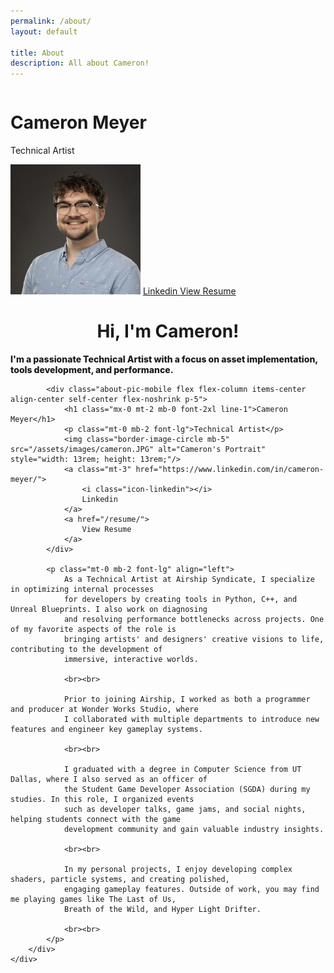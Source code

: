 ```yaml
---
permalink: /about/
layout: default

title: About
description: All about Cameron!
---
```



<div>
    <div class="align-items-center justify-items-center" style="display: grid;">
        <object class="title-image" data="/assets/images/AboutMe.svg" type="image/svg+xml"></object>
    </div>
    <div class="border flex flex-column lg:flex-row border-radius-lg" style="max-width: 100%">
        <div class="about-pic flex flex-column items-center align-center self-center flex-noshrink pb-2 px-5 pt-5">
            <h1 class="mx-0 mt-2 mb-0 font-2xl line-1">Cameron Meyer</h1>
            <p class="mt-0 mb-2 font-lg">Technical Artist</p>
            <img class="border-image-circle mb-5" src="/assets/images/cameron.JPG" alt="Cameron's Portrait" style="width: 13rem; height: 13rem;"/>
            <a class="mt-3" href="https://www.linkedin.com/in/cameron-meyer/">
                <i class="icon-linkedin"></i>
                Linkedin
            </a>
            <a href="/resume/">
                View Resume
            </a>
        </div>
        <div class="flex flex-column flex-grow pb-2 px-5 pt-5">
            <h1 class="h-color mb-2" align="center">Hi, I'm Cameron!</h1>
            <p class="mx-0 mt-2 mb-6 font-xl" align="left" style="font-weight: 800;">
                I'm a passionate Technical Artist with a focus on 
                asset implementation, tools development, and performance.
            </p>

            <div class="about-pic-mobile flex flex-column items-center align-center self-center flex-noshrink p-5">
                <h1 class="mx-0 mt-2 mb-0 font-2xl line-1">Cameron Meyer</h1>
                <p class="mt-0 mb-2 font-lg">Technical Artist</p>
                <img class="border-image-circle mb-5" src="/assets/images/cameron.JPG" alt="Cameron's Portrait" style="width: 13rem; height: 13rem;"/>
                <a class="mt-3" href="https://www.linkedin.com/in/cameron-meyer/">
                    <i class="icon-linkedin"></i>
                    Linkedin
                </a>
                <a href="/resume/">
                    View Resume
                </a>
            </div>

            <p class="mt-0 mb-2 font-lg" align="left">
                As a Technical Artist at Airship Syndicate, I specialize in optimizing internal processes
                for developers by creating tools in Python, C++, and Unreal Blueprints. I also work on diagnosing
                and resolving performance bottlenecks across projects. One of my favorite aspects of the role is
                bringing artists' and designers' creative visions to life, contributing to the development of
                immersive, interactive worlds. 

                <br><br>

                Prior to joining Airship, I worked as both a programmer and producer at Wonder Works Studio, where
                I collaborated with multiple departments to introduce new features and engineer key gameplay systems.

                <br><br>

                I graduated with a degree in Computer Science from UT Dallas, where I also served as an officer of
                the Student Game Developer Association (SGDA) during my studies. In this role, I organized events
                such as developer talks, game jams, and social nights, helping students connect with the game
                development community and gain valuable industry insights.
                
                <br><br>

                In my personal projects, I enjoy developing complex shaders, particle systems, and creating polished,
                engaging gameplay features. Outside of work, you may find me playing games like The Last of Us,
                Breath of the Wild, and Hyper Light Drifter.
                
                <br><br>
            </p>
        </div>
    </div>
</div>

<div class="pt-12"></div>